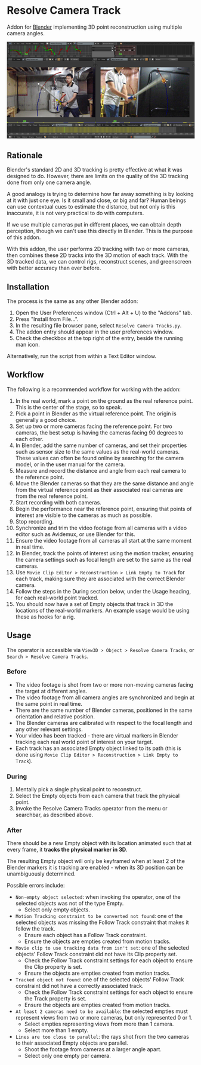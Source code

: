 Resolve Camera Track
====================

Addon for [Blender](http://www.blender.org/) implementing 3D point reconstruction using multiple camera angles.

![Screenshot](Screenshot.png)

Rationale
---------

Blender's standard 2D and 3D tracking is pretty effective at what it was designed to do. However, there are limits on the quality of the 3D tracking done from only one camera angle.

A good analogy is trying to determine how far away something is by looking at it with just one eye. Is it small and close, or big and far? Human beings can use contextual cues to estimate the distance, but not only is this inaccurate, it is not very practical to do with computers.

If we use multiple cameras put in different places, we can obtain depth perception, though we can't use this directly in Blender. This is the purpose of this addon.

With this addon, the user performs 2D tracking with two or more cameras, then combines these 2D tracks into the 3D motion of each track. With the 3D tracked data, we can control rigs, reconstruct scenes, and greenscreen with better accuracy than ever before.

Installation
------------

The process is the same as any other Blender addon:

1. Open the User Preferences window (Ctrl + Alt + U) to the "Addons" tab.
2. Press "Install from File...".
3. In the resulting file browser pane, select `Resolve Camera Tracks.py`.
4. The addon entry should appear in the user preferences window.
5. Check the checkbox at the top right of the entry, beside the running man icon.

Alternatively, run the script from within a Text Editor window.

Workflow
--------

The following is a recommended workflow for working with the addon:

1. In the real world, mark a point on the ground as the real reference point. This is the center of the stage, so to speak.
2. Pick a point in Blender as the virtual reference point. The origin is generally a good choice.
3. Set up two or more cameras facing the reference point. For two cameras, the best setup is having the cameras facing 90 degrees to each other.
4. In Blender, add the same number of cameras, and set their properties such as sensor size to the same values as the real-world cameras. These values can often be found online by searching for the camera model, or in the user manual for the camera.
5. Measure and record the distance and angle from each real camera to the reference point.
6. Move the Blender cameras so that they are the same distance and angle from the virtual reference point as their associated real cameras are from the real reference point.
7. Start recording with both cameras.
8. Begin the performance near the reference point, ensuring that points of interest are visible to the cameras as much as possible.
9. Stop recording.
10. Synchronize and trim the video footage from all cameras with a video editor such as Avidemux, or use Blender for this.
11. Ensure the video footage from all cameras all start at the same moment in real time.
12. In Blender, track the points of interest using the motion tracker, ensuring the camera settings such as focal length are set to the same as the real cameras.
13. Use `Movie Clip Editor > Reconstruction > Link Empty to Track` for each track, making sure they are associated with the correct Blender camera.
14. Follow the steps in the During section below, under the Usage heading, for each real-world point tracked.
15. You should now have a set of Empty objects that track in 3D the locations of the real-world markers. An example usage would be using these as hooks for a rig.

Usage
-----

The operator is accessible via `View3D > Object > Resolve Camera Tracks`, or `Search > Resolve Camera Tracks`.

### Before

* The video footage is shot from two or more non-moving cameras facing the target at different angles.
* The video footage from all camera angles are synchronized and begin at the same point in real time.
* There are the same number of Blender cameras, positioned in the same orientation and relative position.
* The Blender cameras are calibrated with respect to the focal length and any other relevant settings.
* Your video has been tracked - there are virtual markers in Blender tracking each real world point of interest on your target.
* Each track has an associated Empty object linked to its path (this is done using `Movie Clip Editor > Reconstruction > Link Empty to Track`).

### During

1. Mentally pick a single physical point to reconstruct.
2. Select the Empty objects from each camera that track the physical point.
3. Invoke the Resolve Camera Tracks operator from the menu or searchbar, as described above.

### After

There should be a new Empty object with its location animated such that at every frame, it **tracks the physical marker in 3D**.

The resulting Empty object will only be keyframed when at least 2 of the Blender markers it is tracking are enabled - when its 3D position can be unambiguously determined.

Possible errors include:

* `Non-empty object selected`: when invoking the operator, one of the selected objects was not of the type Empty.
    * Select only empty objects.
* `Motion Tracking constraint to be converted not found`: one of the selected objects was missing the Follow Track constraint that makes it follow the track.
    * Ensure each object has a Follow Track constraint.
    * Ensure the objects are empties created from motion tracks.
* `Movie clip to use tracking data from isn't set`: one of the selected objects' Follow Track constraint did not have its Clip property set.
    * Check the Follow Track constraint settings for each object to ensure the Clip property is set.
    * Ensure the objects are empties created from motion tracks.
* `Tracked object not found`: one of the selected objects' Follow Track constraint did not have a correctly associated track.
    * Check the Follow Track constraint settings for each object to ensure the Track property is set.
    * Ensure the objects are empties created from motion tracks.
* `At least 2 cameras need to be available`: the selected empties must represent views from two or more cameras, but only represented 0 or 1.
    * Select empties representing views from more than 1 camera.
    * Select more than 1 empty.
* `Lines are too close to parallel`: the rays shot from the two cameras to their associated Empty objects are parallel.
    * Shoot the footage from cameras at a larger angle apart.
    * Select only one empty per camera.